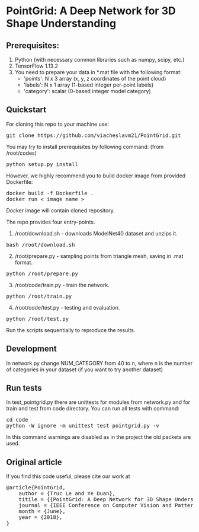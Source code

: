 # PointGrid: A Deep Network for 3D Shape Understanding

## Prerequisites:
1. Python (with necessary common libraries such as numpy, scipy, etc.)
2. TensorFlow 1.13.2
3. You need to prepare your data in *.mat file with the following format:
	- 'points': N x 3 array (x, y, z coordinates of the point cloud)
	- 'labels': N x 1 array (1-based integer per-point labels)
	- 'category': scalar (0-based integer model category)

## Quickstart
For cloning this repo to your machine use:
<pre>
git clone https://github.com/viacheslavm21/PointGrid.git
</pre>

You may try to install prerequisites by following command: (from /root/codes)
<pre>
python setup.py install
</pre>

However, we highly recommend you to build docker image from provided Dockerfile:
<pre>
docker build -f Dockerfile .
docker run < image name >
</pre>

Docker image will contain cloned repository.

The repo provides four entry-points.
1. /root/download.sh - downloads ModelNet40 dataset and unzips it.
<pre>
bash /root/download.sh
</pre>
2. /root/prepare.py - sampling points from triangle mesh, saving in .mat format.
<pre>
python /root/prepare.py
</pre>
3. /root/code/train.py - train the network.
<pre>
python /root/train.py
</pre>
4. /root/code/test.py - testing and evaluation. 
<pre>
python /root/test.py
</pre>

Run the scripts sequentially to reproduce the results.

## Development 

In network.py change NUM_CATEGORY from 40 to n, where n is the number of categories in your dataset (if you want to try another dataset)

## Run tests

In test_pointgrid.py there are unittests for modules from network.py and for train and test from code directory. You can run all tests with command:
<pre>
cd code
python -W ignore -m unittest test_pointgrid.py -v
</pre>
In this command warnings are disabled as in the project the old packets are used.

## Original article 

If you find this code useful, please cite our work at <br />
<pre>
@article{PointGrid,
	author = {Truc Le and Ye Duan},
	titile = {{PointGrid: A Deep Network for 3D Shape Understanding}},
	journal = {IEEE Conference on Computer Vision and Pattern Recognition (CVPR)},
	month = {June},
	year = {2018},
}
</pre>
